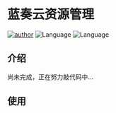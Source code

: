 蓝奏云资源管理 
=======

[![author](https://img.shields.io/badge/author-ayouth-green)](https://github.com/tianluanchen/scripts/)
![Language](https://img.shields.io/badge/lang-python-blue)
![Language](https://img.shields.io/badge/lang-javascript-yellow)

## 介绍

尚未完成，正在努力敲代码中...

## 使用
